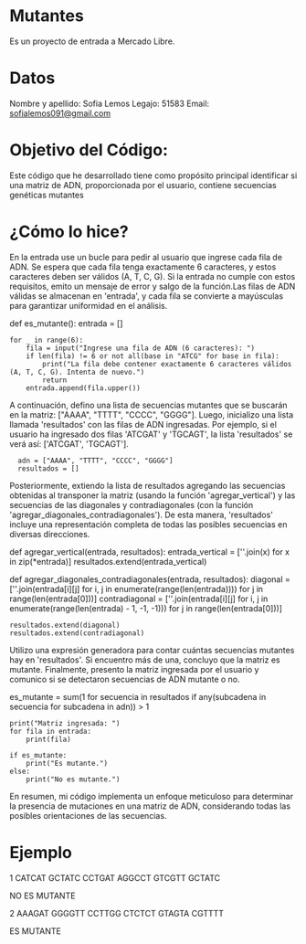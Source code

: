 # Mutantes
Es un proyecto de entrada a Mercado Libre.

# Datos
Nombre y apellido: Sofia Lemos
Legajo: 51583
Email: sofialemos091@gmail.com

# Objetivo del Código:
Este código que he desarrollado tiene como propósito principal identificar si una matriz de ADN, proporcionada por el usuario, contiene secuencias genéticas mutantes

# ¿Cómo lo hice?

En la entrada use un bucle para pedir al usuario que ingrese cada fila de ADN. Se espera que cada fila tenga exactamente 6 caracteres, y estos caracteres deben ser válidos (A, T, C, G). Si la entrada no cumple con estos requisitos, emito un mensaje de error y salgo de la función.Las filas de ADN válidas se almacenan en 'entrada', y cada fila se convierte a mayúsculas para garantizar uniformidad en el análisis.

def es_mutante():
    entrada = []

    for _ in range(6):
        fila = input("Ingrese una fila de ADN (6 caracteres): ")
        if len(fila) != 6 or not all(base in "ATCG" for base in fila):
            print("La fila debe contener exactamente 6 caracteres válidos (A, T, C, G). Intenta de nuevo.")
            return
        entrada.append(fila.upper())
        
A continuación, defino una lista de secuencias mutantes que se buscarán en la matriz: ["AAAA", "TTTT", "CCCC", "GGGG"]. Luego, inicializo una lista llamada 'resultados' con las filas de ADN ingresadas. Por ejemplo, si el usuario ha ingresado dos filas 'ATCGAT' y 'TGCAGT', la lista 'resultados' se verá así: ['ATCGAT', 'TGCAGT'].

      adn = ["AAAA", "TTTT", "CCCC", "GGGG"]
      resultados = []

Posteriormente, extiendo la lista de resultados agregando las secuencias obtenidas al transponer la matriz (usando la función 'agregar_vertical') y las secuencias de las diagonales y contradiagonales (con la función 'agregar_diagonales_contradiagonales'). 
 De esta manera, 'resultados' incluye una representación completa de todas las posibles secuencias en diversas direcciones.


def agregar_vertical(entrada, resultados):
    entrada_vertical = [''.join(x) for x in zip(*entrada)]
    resultados.extend(entrada_vertical)
    
def agregar_diagonales_contradiagonales(entrada, resultados):
    diagonal = [''.join(entrada[i][j] for i, j in enumerate(range(len(entrada))))
                for j in range(len(entrada[0]))]
    contradiagonal = [''.join(entrada[i][j] for i, j in enumerate(range(len(entrada) - 1, -1, -1)))
                for j in range(len(entrada[0]))]
                
    resultados.extend(diagonal)
    resultados.extend(contradiagonal)


Utilizo una expresión generadora para contar cuántas secuencias mutantes hay en 'resultados'. Si encuentro más de una, concluyo que la matriz es mutante. Finalmente, presento la matriz ingresada por el usuario y comunico si se detectaron secuencias de ADN mutante o no.
   
   es_mutante = sum(1 for secuencia in resultados if any(subcadena in secuencia for subcadena in adn)) > 1

    print("Matriz ingresada: ")
    for fila in entrada:
        print(fila)

    if es_mutante:
        print("Es mutante.")
    else:
        print("No es mutante.")
        

En resumen, mi código implementa un enfoque meticuloso para determinar la presencia de mutaciones en una matriz de ADN, considerando todas las posibles orientaciones de las secuencias.

# Ejemplo
1 CATCAT
  GCTATC
  CCTGAT
  AGGCCT
  GTCGTT
  GCTATC

NO ES MUTANTE

2 AAAGAT
  GGGGTT
  CCTTGG
  CTCTCT
  GTAGTA
  CGTTTT

ES MUTANTE



